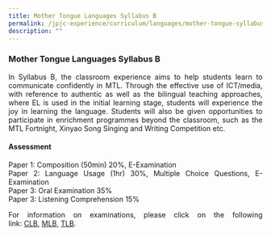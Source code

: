 ```yaml
---
title: Mother Tongue Languages Syllabus B
permalink: /jpjc-experience/curriculum/languages/mother-tongue-syllabus-b/
description: ""
---
```

### **Mother Tongue Languages Syllabus B**
<div align=justify>
<p>
In Syllabus B, the classroom experience aims to help students learn to communicate confidently in MTL. Through the effective use of ICT/media, with reference to authentic as well as the bilingual teaching approaches, where EL is used in the initial learning stage, students will experience the joy in learning the language. Students will also be given opportunities to participate in enrichment programmes beyond the classroom, such as the MTL Fortnight, Xinyao Song Singing and Writing Competition etc.</p>
	
<h4><strong>Assessment</strong></h4>
<p>
Paper 1: Composition (50min) 20%, E-Examination <br>
Paper 2: Language Usage (1hr) 30%, Multiple Choice Questions, E-Examination<br>
Paper 3: Oral Examination 35%<br>
	Paper 3: Listening Comprehension 15%</p>

<p>
For information on examinations, please click on the following link: <a href="https://www.seab.gov.sg/docs/default-source/national-examinations/syllabus/alevel/2022syllabus/8611_y22_sy.pdf">CLB</a>, <a href="https://www.seab.gov.sg/docs/default-source/national-examinations/syllabus/alevel/2022syllabus/8613_y22_sy.pdf">MLB</a>, <a href="https://www.seab.gov.sg/docs/default-source/national-examinations/syllabus/alevel/2022syllabus/8614_y22_sy.pdf">TLB</a>.</p>
</div>